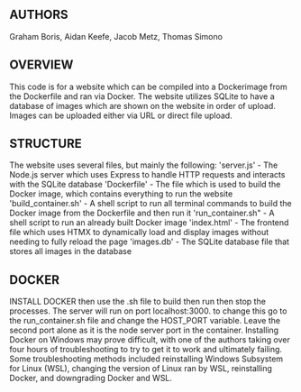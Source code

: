 ## AUTHORS
Graham Boris, Aidan Keefe, Jacob Metz, Thomas Simono

## OVERVIEW
This code is for a website which can be compiled into a Dockerimage from the Dockerfile and ran via Docker. The website utilizes SQLite to have a database of images which are shown on the website in order of upload. Images can be uploaded either via URL or direct file upload.

## STRUCTURE 

The website uses several files, but mainly the following:
'server.js' - The Node.js server which uses Express to handle HTTP requests and interacts with the SQLite database
'Dockerfile' - The file which is used to build the Docker image, which contains everything to run the website
'build_container.sh' - A shell script to run all terminal commands to build the Docker image from the Dockerfile and then run it
'run_container.sh" - A shell script to run an already built Docker image
'index.html' - The frontend file which uses HTMX to dynamically load and display images without needing to fully reload the page
'images.db' - The SQLite database file that stores all images in the database

## DOCKER 

INSTALL DOCKER then use the .sh file to build then run then stop the processes. The server will run on port localhost:3000. to change this go to the run_container.sh file and change the HOST_PORT variable. Leave the second port alone as it is the node server port in the container.
Installing Docker on Windows may prove difficult, with one of the authors taking over four hours of troubleshooting to try to get it to work and ultimately failing. Some troubleshooting methods included reinstalling Windows Subsystem for Linux (WSL), changing the version of Linux ran by WSL, reinstalling Docker, and downgrading Docker and WSL. 
